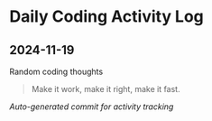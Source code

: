 # Daily Coding Activity Log

## 2024-11-19

Random coding thoughts

> Make it work, make it right, make it fast.

*Auto-generated commit for activity tracking*
